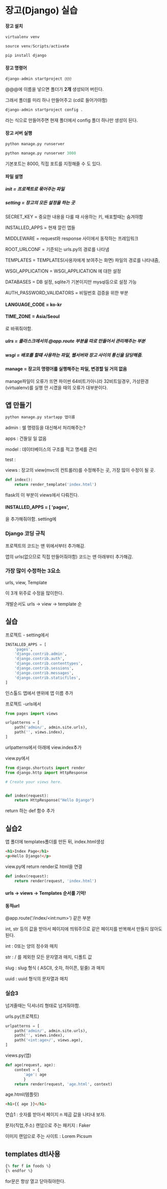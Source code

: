 # 장고(Django) 실습

#### 장고 설치

```python
virtualenv venv

source venv/Scripts/activate

pip install django
```



#### 장고 명령어

```python
django-admin startproject @@@
```

@@@에 이름을 넣으면 폴더가 **2개** 생성되어 버린다.



그래서 폴더를 미리 하나 만들어주고 (cd로 들어가야함)

```python
django-admin startproject config .
```

라는 식으로 만들어주면 현재 폴더에서 config 폴더 하나만 생성이 된다.





#### 장고 서버 실행

```python
python manage.py runserver

python manage.py runserver 3000
```



기본포트는 8000, 직접 포트를 지정해줄 수 도 있다.





#### 파일 설명

##### init = 프로젝트로 묶어주는 파일



##### setting = 장고의 모든 설정을 하는 곳

SECRET_KEY = 중요한 내용을 다룰 때 사용하는 키, 배포할때는 숨겨야함

INSTALLED_APPS = 현재 깔린 앱들

MIDDLEWARE = request와 response 사이에서 동작하는 프레임워크 

ROOT_URLCONF = 기준되는 urls.py의 경로를 나타냄

TEMPLATES = TEMPLATES(사용자에게 보여주는 화면) 파일의 경로를 나타내줌,

WSGI_APPLICATION = WSGI_APPLICATION 에 대한 설정

DATABASES = DB 설정, sqlite가 기본이지만 mysql등으로 설정 가능

AUTH_PASSWORD_VALIDATORS = 비밀번호 검증을 위한 부분



#### LANGUAGE_CODE = ko-kr

#### TIME_ZONE = Asia/Seoul

로 바꿔줘야함.



##### ulrs = 플라스크에서의 @app.route 부분을 따로 만들어서 관리해주는 부분



##### wsgi = 배포를 할떄 사용하는 파일, 웹서버와 장고 사이의 통신을 담당해줌.



#### manage = 장고의 명령어를 실행해주는 파일, 변경할 일 거의 없음

manage파일이 오류가 뜨면 파이썬 64비트가아니라 32비트일경우, 가상환경(virtualenv)를 실행 안 시켰을 때의 오류가 대부분이다.



## 앱 만들기

```python
python manage.py startapp 앱이름
```



admin : 쉘 명령등을 대신해서 처리해주는?

apps : 건들일 일 없음

model : 데이터베이스의 구조를 적고 명세를 관리

test : 

views : 장고의 view(mvc의 컨트롤러)를 수정해주는 곳, 가장 많이 수정이 될 곳.

```python
def index():
    return render_template('index.html')
```

flask의 이 부분이 views에서 다뤄진다.



#### INSTALLED_APPS = [ 'pages',

을 추가해줘야함. setting에



### Django 코딩 규칙

프로젝트의 코드는 맨 위에서부터 추가해감.

앱의 urls(없으므로 직접 만들어줘야함) 코드는 맨 아래부터 추가해감.



### 가장 많이 수정하는 3요소

urls, view, Template

이 3개 위주로 수정을 많이한다.

개발순서도 urls -> view -> template 순







## 실습



프로젝트 - setting에서

```python
INSTALLED_APPS = [
    'pages',
    'django.contrib.admin',
    'django.contrib.auth',
    'django.contrib.contenttypes',
    'django.contrib.sessions',
    'django.contrib.messages',
    'django.contrib.staticfiles',
]
```

인스톨드 앱에서 맨위에 앱 이름 추가



프로젝트 -urls에서

```python
from pages import views

urlpatterns = [
    path('admin/', admin.site.urls),
    path('', views.index),
]

```

urlpatterns에서 아래에 view.index추가



view.py에서

```python
from django.shortcuts import render
from django.http import HttpResponse

# Create your views here.


def index(request):
    return HttpResponse("Hello Django")

```

return 하는 def 함수 추가





## 실습2

앱 폴더에 templates폴더를 만든 뒤, index.html생성

```html
<h1>Index Page</h1>
<p>Hello Django!</p>
```





view.py에 return render로 html을 연결 

```python
def index(request):
    return render(request, 'index.html')

```



#### urls -> views -> Templates 순서를 기억!





#### 동적url

@app.route('/index/\<int:num>') 같은 부분



int, str 등의 값을 받아서 페이지에 띄워주므로 같은 페이지를 반복해서 만들지 않아도 된다.



int : 0또는 양의 정수와 매치

str : / 를 제외한 모든 문자열과 매치, 디폴트 값

slug : slug 형식 ( ASCII, 숫자, 하이픈, 밑줄) 과 매치

uuid : uuid 형식의 문자열과 매치



### 실습3



넘겨줄때는 딕셔너리 형태로 넘겨줘야함.



urls.py(프로젝트) 

```python
urlpatterns = [
    path('admin/', admin.site.urls),
    path('', views.index),
    path('<int:age>/', views.age),
]
```





views.py(앱)

```python
def age(request, age):
    context = {
        'age': age
        }
    return render(request, 'age.html', context)
```



age.html(템플릿)

```html
<h1>{{ age }}</h1>
```





연습1 : 숫자를 받아서 페이지 n 제곱 값을 나타내 보자.





문자(직업,주소) 랜덤으로 주는 패키지 : Faker

이미지 랜덤으로 주는 사이트 : Lorem Picsum





## templates dtl사용



```python
{% for f in foods %} 
{% endfor %}
```



for문은 항상 열고 닫아줘야한다.